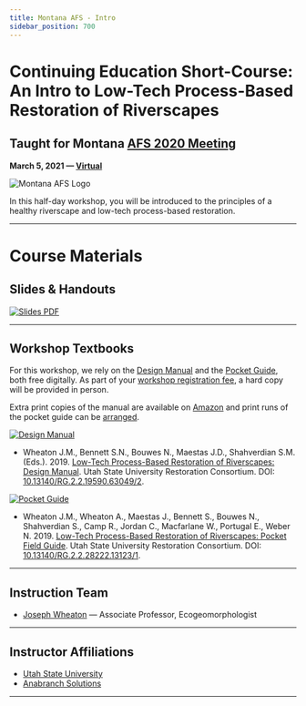 ```yaml
---
title: Montana AFS - Intro
sidebar_position: 700
---
```


# Continuing Education Short-Course: An Intro to Low-Tech Process-Based Restoration of Riverscapes

## Taught for Montana [AFS 2020 Meeting](https://units.fisheries.org/montana/event/annual-chapter-meeting/)

**March 5, 2021 — [Virtual](https://units.fisheries.org/montana/event/annual-chapter-meeting/)**

![Montana AFS Logo](http://s3-us-west-2.amazonaws.com/units-archives/wp-content/uploads/sites/11/2017/02/03170302/MT-Chapter.jpg)

In this half-day workshop, you will be introduced to the principles of a healthy riverscape and low-tech process-based restoration.

---

# Course Materials

## Slides & Handouts

[![Slides PDF](/img/workshops/2021/2021_AFS_Slides.png)](https://s3-us-west-2.amazonaws.com/etalweb.joewheaton.org/RestorationConsortium/Workshops/2021/AFS/AFS_LTPBR_Workshop_2021.pdf)

---

## Workshop Textbooks

For this workshop, we rely on the [Design Manual](/manual) and the [Pocket Guide](/resources/pocket), both free digitally. As part of your [workshop registration fee](http://restoration.usu.edu/courses/LTPBR_Logan), a hard copy will be provided in person.  

Extra print copies of the manual are available on [Amazon](https://www.amazon.com/Low-Tech-Process-Based-Restoration-Riverscapes-Design/dp/1543972993) and print runs of the pocket guide can be [arranged](/resources/pocket).  

[![Design Manual](/img/covers/Manual_Tilted_150.png)](/manual)

- Wheaton J.M., Bennett S.N., Bouwes N., Maestas J.D., Shahverdian S.M. (Eds.). 2019. [Low-Tech Process-Based Restoration of Riverscapes: Design Manual](/manual). Utah State University Restoration Consortium. DOI: [10.13140/RG.2.2.19590.63049/2](http://dx.doi.org/10.13140/RG.2.2.19590.63049/2).

[![Pocket Guide](/img/covers/pocket_guide_cover_150w.png)](/resources/pocket)

- Wheaton J.M., Wheaton A., Maestas J., Bennett S., Bouwes N., Shahverdian S., Camp R., Jordan C., Macfarlane W., Portugal E., Weber N. 2019. [Low-Tech Process-Based Restoration of Riverscapes: Pocket Field Guide](/resources/pocket). Utah State University Restoration Consortium. DOI: [10.13140/RG.2.2.28222.13123/1](http://dx.doi.org/10.13140/RG.2.2.28222.13123/1).

---

## Instruction Team

- [Joseph Wheaton](https://www.researchgate.net/profile/Joseph_Wheaton) — Associate Professor, Ecogeomorphologist

---

## Instructor Affiliations

- [Utah State University](https://qcnr.usu.edu/wats/index)  
- [Anabranch Solutions](http://www.anabranchsolutions.com)

---

